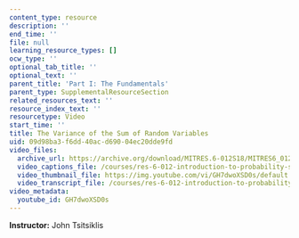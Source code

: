 ```yaml
---
content_type: resource
description: ''
end_time: ''
file: null
learning_resource_types: []
ocw_type: ''
optional_tab_title: ''
optional_text: ''
parent_title: 'Part I: The Fundamentals'
parent_type: SupplementalResourceSection
related_resources_text: ''
resource_index_text: ''
resourcetype: Video
start_time: ''
title: The Variance of the Sum of Random Variables
uid: 09d98ba3-f6dd-40ac-d690-04ec20dde9fd
video_files:
  archive_url: https://archive.org/download/MITRES.6-012S18/MITRES6_012S18_L12-07_300k.mp4
  video_captions_file: /courses/res-6-012-introduction-to-probability-spring-2018/a96bd1a650ff5214aedf16d973b42856_GH7dwoXSD0s.vtt
  video_thumbnail_file: https://img.youtube.com/vi/GH7dwoXSD0s/default.jpg
  video_transcript_file: /courses/res-6-012-introduction-to-probability-spring-2018/4db7bc1d0e94ba77338301aa22f08900_GH7dwoXSD0s.pdf
video_metadata:
  youtube_id: GH7dwoXSD0s
---
```


**Instructor:** John Tsitsiklis



